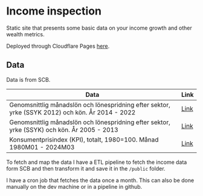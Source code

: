 # Income inspection

Static site that presents some basic data on your income growth and other wealth metrics.

Deployed through Cloudflare Pages [here](salary-snapshot.pages.dev/).

## Data

Data is from SCB.

| Data                                                                                             | Link                                                                                                        |
| ------------------------------------------------------------------------------------------------ | ----------------------------------------------------------------------------------------------------------- |
| Genomsnittlig månadslön och lönespridning efter sektor, yrke (SSYK 2012) och kön. År 2014 - 2022 | [Link](https://www.statistikdatabasen.scb.se/pxweb/sv/ssd/START__AM__AM0110__AM0110A/LoneSpridSektorYrk4A/) |
| Genomsnittlig månadslön och lönespridning efter sektor, yrke (SSYK) och kön. År 2005 - 2013      | [Link](https://www.statistikdatabasen.scb.se/pxweb/sv/ssd/START__AM__AM0110__AM0110A/LoneSpridSektorYrk4/)  |
| Konsumentprisindex (KPI), totalt, 1980=100. Månad 1980M01 - 2024M03                              | [Link](https://www.statistikdatabasen.scb.se/pxweb/sv/ssd/START__PR__PR0101__PR0101A/KPItotM/)              |

To fetch and map the data I have a ETL pipeline to fetch the income data form SCB and then transform it and save it in the `/public` folder.

I have a cron job that fetches the data once a month. This can also be done manually on the dev machine or in a pipeline in github.
